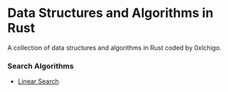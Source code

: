 # Data Structures and Algorithms in Rust
A collection of data structures and algorithms in Rust coded by 0xIchigo.

### Search Algorithms
* [Linear Search](https://github.com/0xIchigo/Data-Structures-and-Algorithms-in-Rust/blob/main/src/linear_search.rs)
